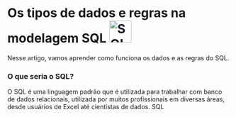 # Os tipos de dados e regras na modelagem SQL <img src="https://cdn-icons-png.freepik.com/256/8263/8263251.png?semt=ais_white_label" alt="SQL" width="50"/>

Nesse artigo, vamos aprender como funciona os dados e as regras do SQL.

### O que seria o SQL?

O SQL é uma linguagem padrão que é utilizada para trabalhar com banco de dados relacionais, utilizada por muitos profissionais em diversas áreas, desde usuários de Excel até cientistas de dados. SQL 

